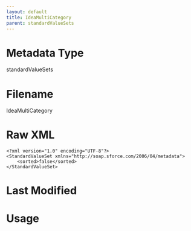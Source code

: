```yaml
---
layout: default
title: IdeaMultiCategory
parent: standardValueSets
---
```

# Metadata Type
standardValueSets


# Filename 
IdeaMultiCategory


# Raw XML
```
<?xml version="1.0" encoding="UTF-8"?>
<StandardValueSet xmlns="http://soap.sforce.com/2006/04/metadata">
    <sorted>false</sorted>
</StandardValueSet>
```


# Last Modified


# Usage
